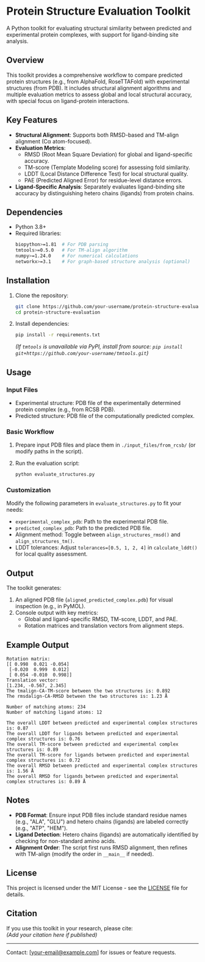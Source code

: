 # Protein Structure Evaluation Toolkit  
A Python toolkit for evaluating structural similarity between predicted and experimental protein complexes, with support for ligand-binding site analysis.  


## Overview  
This toolkit provides a comprehensive workflow to compare predicted protein structures (e.g., from AlphaFold, RoseTTAFold) with experimental structures (from PDB). It includes structural alignment algorithms and multiple evaluation metrics to assess global and local structural accuracy, with special focus on ligand-protein interactions.  


## Key Features  
- **Structural Alignment**: Supports both RMSD-based and TM-align alignment (Cα atom-focused).  
- **Evaluation Metrics**:  
  - RMSD (Root Mean Square Deviation) for global and ligand-specific accuracy.  
  - TM-score (Template Modeling score) for assessing fold similarity.  
  - LDDT (Local Distance Difference Test) for local structural quality.  
  - PAE (Predicted Aligned Error) for residue-level distance errors.  
- **Ligand-Specific Analysis**: Separately evaluates ligand-binding site accuracy by distinguishing hetero chains (ligands) from protein chains.  


## Dependencies  
- Python 3.8+  
- Required libraries:  
  ```bash
  biopython>=1.81  # For PDB parsing
  tmtools>=0.5.0   # For TM-align algorithm
  numpy>=1.24.0    # For numerical calculations
  networkx>=3.1    # For graph-based structure analysis (optional)
  ```  


## Installation  
1. Clone the repository:  
   ```bash
   git clone https://github.com/your-username/protein-structure-evaluation.git
   cd protein-structure-evaluation
   ```  

2. Install dependencies:  
   ```bash
   pip install -r requirements.txt
   ```  

   *(If `tmtools` is unavailable via PyPI, install from source: `pip install git+https://github.com/your-username/tmtools.git`)*  


## Usage  
### Input Files  
- Experimental structure: PDB file of the experimentally determined protein complex (e.g., from RCSB PDB).  
- Predicted structure: PDB file of the computationally predicted complex.  


### Basic Workflow  
1. Prepare input PDB files and place them in `./input_files/from_rcsb/` (or modify paths in the script).  

2. Run the evaluation script:  
   ```bash
   python evaluate_structures.py
   ```  


### Customization  
Modify the following parameters in `evaluate_structures.py` to fit your needs:  
- `experimental_complex_pdb`: Path to the experimental PDB file.  
- `predicted_complex_pdb`: Path to the predicted PDB file.  
- Alignment method: Toggle between `align_structures_rmsd()` and `align_structures_tm()`.  
- LDDT tolerances: Adjust `tolerances=[0.5, 1, 2, 4]` in `calculate_lddt()` for local quality assessment.  


## Output  
The toolkit generates:  
1. An aligned PDB file (`aligned_predicted_complex.pdb`) for visual inspection (e.g., in PyMOL).  
2. Console output with key metrics:  
   - Global and ligand-specific RMSD, TM-score, LDDT, and PAE.  
   - Rotation matrices and translation vectors from alignment steps.  


## Example Output  
```  
Rotation matrix:
[[ 0.998  0.021 -0.054]
 [-0.020  0.999  0.012]
 [ 0.054 -0.010  0.998]]
Translation vector:
[1.234, -0.567, 2.345]
The tmalign-CA-TM-score between the two structures is: 0.892
The rmsdalign-CA-RMSD between the two structures is: 1.23 Å

Number of matching atoms: 234
Number of matching ligand atoms: 12

The overall LDDT between predicted and experimental complex structures is: 0.87
The overall LDDT for ligands between predicted and experimental complex structures is: 0.76
The overall TM-score between predicted and experimental complex structures is: 0.89
The overall TM-score for ligands between predicted and experimental complex structures is: 0.72
The overall RMSD between predicted and experimental complex structures is: 1.56 Å
The overall RMSD for ligands between predicted and experimental complex structures is: 0.89 Å
```  


## Notes  
- **PDB Format**: Ensure input PDB files include standard residue names (e.g., "ALA", "GLU") and hetero chains (ligands) are labeled correctly (e.g., "ATP", "HEM").  
- **Ligand Detection**: Hetero chains (ligands) are automatically identified by checking for non-standard amino acids.  
- **Alignment Order**: The script first runs RMSD alignment, then refines with TM-align (modify the order in `__main__` if needed).  


## License  
This project is licensed under the MIT License - see the [LICENSE](LICENSE) file for details.  


## Citation  
If you use this toolkit in your research, please cite:  
*(Add your citation here if published)*  


---  
Contact: [your-email@example.com] for issues or feature requests.
